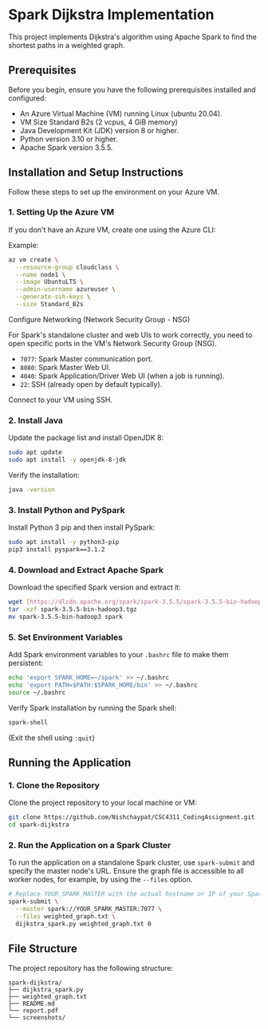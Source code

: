 # Spark Dijkstra Implementation

This project implements Dijkstra's algorithm using Apache Spark to find the shortest paths in a weighted graph.

## Prerequisites

Before you begin, ensure you have the following prerequisites installed and configured:

* An Azure Virtual Machine (VM) running Linux (ubuntu 20.04).
* VM Size Standard B2s (2 vcpus, 4 GiB memory)
* Java Development Kit (JDK) version 8 or higher.
* Python version 3.10 or higher.
* Apache Spark version 3.5.5.

## Installation and Setup Instructions

Follow these steps to set up the environment on your Azure VM.

### 1. Setting Up the Azure VM

If you don't have an Azure VM, create one using the Azure CLI:

Example:

```bash
az vm create \
  --resource-group cloudclass \
  --name node1 \
  --image UbuntuLTS \
  --admin-username azureuser \
  --generate-ssh-keys \
  --size Standard_B2s

```
Configure Networking (Network Security Group - NSG)

For Spark's standalone cluster and web UIs to work correctly, you need to open specific ports in the VM's Network Security Group (NSG).

* `7077`: Spark Master communication port.
* `8080`: Spark Master Web UI.
* `4040`: Spark Application/Driver Web UI (when a job is running).
* `22`: SSH (already open by default typically).


Connect to your VM using SSH.


### 2. Install Java

Update the package list and install OpenJDK 8:

```bash
sudo apt update
sudo apt install -y openjdk-8-jdk
```

Verify the installation:

```bash
java -version
```

### 3. Install Python and PySpark

Install Python 3 pip and then install PySpark:

```bash
sudo apt install -y python3-pip
pip3 install pyspark==3.1.2
```

### 4. Download and Extract Apache Spark

Download the specified Spark version and extract it:

```bash
wget [https://dlcdn.apache.org/spark/spark-3.5.5/spark-3.5.5-bin-hadoop3.tgz]
tar -xzf spark-3.5.5-bin-hadoop3.tgz
mv spark-3.5.5-bin-hadoop3 spark
```

### 5. Set Environment Variables

Add Spark environment variables to your `.bashrc` file to make them persistent:

```bash
echo 'export SPARK_HOME=~/spark' >> ~/.bashrc
echo 'export PATH=$PATH:$SPARK_HOME/bin' >> ~/.bashrc
source ~/.bashrc
```

Verify Spark installation by running the Spark shell:

```bash
spark-shell
```

(Exit the shell using `:quit`)

## Running the Application

### 1. Clone the Repository

Clone the project repository to your local machine or VM:

```bash
git clone https://github.com/Nishchaypat/CSC4311_CodingAssignment.git
cd spark-dijkstra
```

### 2. Run the Application on a Spark Cluster

To run the application on a standalone Spark cluster, use `spark-submit` and specify the master node's URL. Ensure the graph file is accessible to all worker nodes, for example, by using the `--files` option.

```bash
# Replace YOUR_SPARK_MASTER with the actual hostname or IP of your Spark master
spark-submit \
  --master spark://YOUR_SPARK_MASTER:7077 \
  --files weighted_graph.txt \
  dijkstra_spark.py weighted_graph.txt 0
```

## File Structure

The project repository has the following structure:

```
spark-dijkstra/
├── dijkstra_spark.py
├── weighted_graph.txt
├── README.md             
└── report.pdf             
└── screenshots/            

